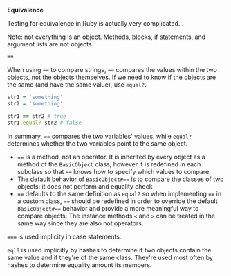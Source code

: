 **Equivalence** 

Testing for equivalence in Ruby is actually very complicated... 

Note: not everything is an object. Methods, blocks, if statements, and argument lists are not objects. 

**`==`**

When using `==` to compare strings, `==` compares the values within the two objects, not the objects themselves. If we need to know if the objects are the same (and have the same value), use `equal?`. 

```ruby
str1 = 'something'
str2 = 'something'

str1 == str2 # true 
str1.equal? str2 # false 
```

In summary, `==` compares the two variables' values, while `equal?` determines whether the two variables point to the same object. 

- `==` is a method, not an operator. It is inherited by every object as a method of the `BasicObject` class, however it is redefined in each subclass so that `==` knows how to specify which values to compare. 
- The default behavior of `BasicObject#==` is to compare the classes of two objects: it does not perform and equality check 
- `==` defaults to the same definition as `equal?` so when implementing `==` in a custom class, `==` should be redefined in order to override the default `BasicObject#==` behavior and provide a more meaningful way to compare objects. The instance methods `<` and `>` can be treated in the same way since they are also not operators. 

`===` is used implicity in case statements. 

`eql?` is used implicitly by hashes to determine if two objects contain the same value and if they're of the same class. They're used most often by hashes to determine equality amount its members. 